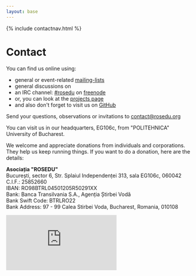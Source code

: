 ```yaml
---
layout: base
---
```


{% include contactnav.html %}

# Contact

You can find us online using:

 * general or event-related <a href="http://lists.rosedu.org/">mailing-lists</a>
 * general discussions on <script async defer src="https://rosedu.herokuapp.com/slackin.js"></script>
 * an IRC channel: <a href="http://webchat.freenode.net/?channels=rosedu">#rosedu</a> on <a href="http://freenode.net/">freenode</a>
 * or, you can look at the <a href="http://hub.rosedu.org/events">projects page</a>
 * and also don't forget to visit us on <a href="https://github.com/rosedu">GitHub</a>

Send your questions, observations or invitations to [contact@rosedu.org](mailto:contact@rosedu.org?subject=%5BROSEdu%5D%20)

You can visit us in our headquarters, EG106c, from &quot;POLITEHNICA&quot; University of Bucharest.

<div class="spacer"> </div>

We welcome and appreciate
donations from individuals and corporations. They help us keep running
things. If you want to do a donation, here are the details:

**Asociația "ROSEDU"** <br />
București, sector 6, Str. Splaiul Independenței 313, sala EG106c, 060042 <br />
C.I.F.: 25852660 <br />
IBAN: RO98BTRL04501205R50291XX <br />
Bank: Banca Transilvania S.A., Agenția Știrbei Vodă <br />
Bank Swift Code: BTRLRO22 <br />
Bank Address: 97 - 99 Calea Stirbei Voda, Bucharest, Romania, 010108 <br />


<div class="spacer"></div>

<iframe allowtransparency="true" frameborder="0" scrolling="no" src="http://www.facebook.com/plugins/like.php?href=http%3A%2F%2Fwww.facebook.com%2F%23%21%2Fpages%2FROSEdu%2F111655162229859&amp;layout=standard&amp;show_faces=true&amp;width=450&amp;action=like&amp;colorscheme=light&amp;height=80">
    <!-- nothing here -->
</iframe>
